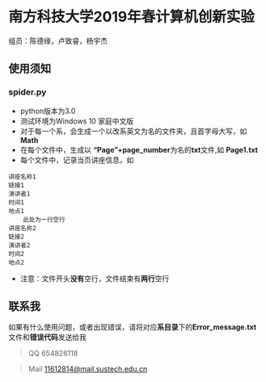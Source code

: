 ﻿﻿﻿﻿﻿﻿﻿
# 南方科技大学2019年春计算机创新实验

组员：陈德缘，卢致睿，杨宇杰
## 使用须知
### spider.py
- python版本为3.0
- 测试环境为Windows 10 家庭中文版
- 对于每一个系，会生成一个以改系英文为名的文件夹，且首字母大写，如**Math**
- 在每个文件中，生成以 **“Page”+page_number**为名的**txt**文件,如 **Page1.txt**
- 每个文件中，记录当页讲座信息，如
```
讲座名称1
链接1
演讲者1
时间1
地点1
    此处为一行空行
讲座名称2
链接2
演讲者2
时间2
地点2
```
- 注意：文件开头**没有**空行，文件结束有**两行**空行
## 联系我
如果有什么使用问题，或者出现错误，请将对应**系目录**下的**Error_message.txt**文件和**错误代码**发送给我
> QQ 654826118

> Mail 11612814@mail.sustech.edu.cn





















